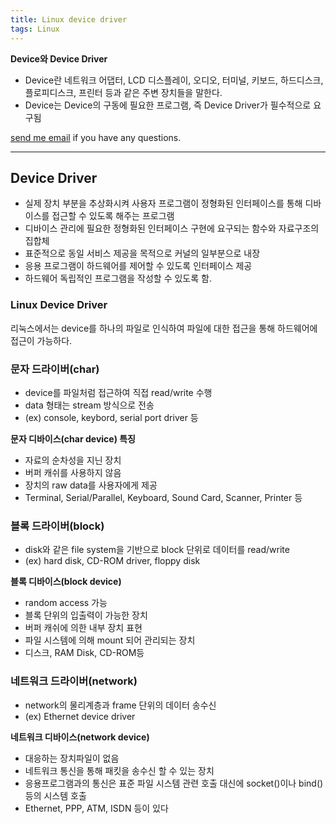 ```yaml
---
title: Linux device driver
tags: Linux
---
```


**Device와 Device Driver**  
* Device란 네트워크 어댑터, LCD 디스플레이, 오디오, 터미널, 키보드, 하드디스크, 플로피디스크, 프린터 등과 같은 주변 장치들을 말한다.
* Device는 Device의 구동에 필요한 프로그램, 즉 Device Driver가 필수적으로 요구됨

 [send me email](mailto:jewel7492@gmail.com) if you have any questions.

<!--more-->

---

## Device Driver  

* 실제 장치 부분을 추상화시켜 사용자 프로그램이 정형화된 인터페이스를 통해 디바이스를 접근할 수 있도록 해주는 프로그램  
* 디바이스 관리에 필요한 정형화된 인터페이스 구현에 요구되는 함수와 자료구조의 집합체  
* 표준적으로 동일 서비스 제공을 목적으로 커널의 일부분으로 내장
* 응용 프로그램이 하드웨어를 제어할 수 있도록 인터페이스 제공
* 하드웨어 독립적인 프로그램을 작성할 수 있도록 함.

### Linux Device Driver  

리눅스에서는 device를 하나의 파일로 인식하여 파일에 대한 접근을 통해 하드웨어에 접근이 가능하다.  

### 문자 드라이버(char)  

* device를 파일처럼 접근하여 직접 read/write 수행
* data 형태는 stream 방식으로 전송
* (ex) console, keybord, serial port driver 등

**문자 디바이스(char device) 특징**  
* 자료의 순차성을 지닌 장치
* 버퍼 캐쉬를 사용하지 않음
* 장치의 raw data를 사용자에게 제공
* Terminal, Serial/Parallel, Keyboard, Sound Card, Scanner, Printer 등

### 블록 드라이버(block)  

* disk와 같은 file system을 기반으로 block 단위로 데이터를 read/write
* (ex) hard disk, CD-ROM driver, floppy disk

**블록 디바이스(block device)**  
* random access 가능
* 블록 단위의 입출력이 가능한 장치
* 버퍼 캐쉬에 의한 내부 장치 표현
* 파일 시스템에 의해 mount 되어 관리되는 장치
* 디스크, RAM Disk, CD-ROM등

### 네트워크 드라이버(network)  

* network의 물리계층과 frame 단위의 데이터 송수신
* (ex) Ethernet device driver

**네트워크 디바이스(network device)**  
* 대응하는 장치파일이 없음
* 네트워크 통신을 통해 패킷을 송수신 할 수 있는 장치
* 응용프로그램과의 통신은 표준 파일 시스템 관련 호출 대신에 socket()이나 bind() 등의 시스템 호출
* Ethernet, PPP, ATM, ISDN 등이 있다